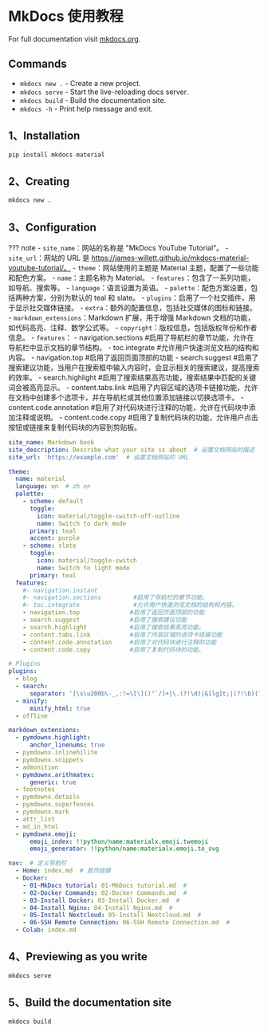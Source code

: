 # MkDocs 使用教程

For full documentation visit [mkdocs.org](https://www.mkdocs.org).

## Commands
* `mkdocs new .` - Create a new project.
* `mkdocs serve` - Start the live-reloading docs server.
* `mkdocs build` - Build the documentation site.
* `mkdocs -h` - Print help message and exit.

## 1、Installation

```py
pip install mkdocs-material
```

## 2、Creating

```py
mkdocs new .
```

## 3、Configuration

??? note
    - `site_name`：网站的名称是 "MkDocs YouTube Tutorial"。
    - `site_url`：网站的 URL 是 https://james-willett.github.io/mkdocs-material-youtube-tutorial/。
    - `theme`：网站使用的主题是 Material 主题，配置了一些功能和配色方案。
      - `name`：主题名称为 Material。
      - `features`：包含了一系列功能，如导航、搜索等。
      - `language`：语言设置为英语。
      - `palette`：配色方案设置，包括两种方案，分别为默认的 teal 和 slate。
    - `plugins`：启用了一个社交插件，用于显示社交媒体链接。
    - `extra`：额外的配置信息，包括社交媒体的图标和链接。
    - `markdown_extensions`：Markdown 扩展，用于增强 Markdown 文档的功能，如代码高亮、注释、数学公式等。
    - `copyright`：版权信息，包括版权年份和作者信息。
    -   `features`：
        - navigation.sections         #启用了导航栏的章节功能，允许在导航栏中显示文档的章节结构。
        - toc.integrate               #允许用户快速浏览文档的结构和内容。
        - navigation.top              #启用了返回页面顶部的功能
        - search.suggest              #启用了搜索建议功能，当用户在搜索框中输入内容时，会显示相关的搜索建议，提高搜索的效率。
        - search.highlight            #启用了搜索结果高亮功能，搜索结果中匹配的关键词会被高亮显示。
        - content.tabs.link           #启用了内容区域的选项卡链接功能，允许在文档中创建多个选项卡，并在导航栏或其他位置添加链接以切换选项卡。
        - content.code.annotation     #启用了对代码块进行注释的功能，允许在代码块中添加注释或说明。
        - content.code.copy           #启用了复制代码块的功能，允许用户点击按钮或链接来复制代码块的内容到剪贴板。

```yaml
site_name: Markdown book
site_description: Describe what your site is about  # 设置文档网站的描述
site_url: 'https://example.com'  # 设置文档网站的 URL

theme:
  name: material
  language: en  # zh en
  palette:
    - scheme: default
      toggle:
        icon: material/toggle-switch-off-outline 
        name: Switch to dark mode
      primary: teal
      accent: purple 
    - scheme: slate 
      toggle:
        icon: material/toggle-switch
        name: Switch to light mode    
      primary: teal
  features:
    #- navigation.instant
    #- navigation.sections         #启用了导航栏的章节功能。
    #- toc.integrate               #允许用户快速浏览文档的结构和内容。
    - navigation.top              #启用了返回页面顶部的功能
    - search.suggest              #启用了搜索建议功能
    - search.highlight            #启用了搜索结果高亮功能。
    - content.tabs.link           #启用了内容区域的选项卡链接功能
    - content.code.annotation     #启用了对代码块进行注释的功能
    - content.code.copy           #启用了复制代码块的功能。

# Plugins
plugins:
  - blog
  - search:
      separator: '[\s\u200b\-_,:!=\[\]()"`/]+|\.(?!\d)|&[lg]t;|(?!\b)(?=[A-Z][a-z])'
  - minify:
      minify_html: true
  - offline

markdown_extensions:
  - pymdownx.highlight:
      anchor_linenums: true
  - pymdownx.inlinehilite
  - pymdownx.snippets
  - admonition
  - pymdownx.arithmatex:
      generic: true
  - footnotes
  - pymdownx.details
  - pymdownx.superfences
  - pymdownx.mark
  - attr_list
  - md_in_html
  - pymdownx.emoji:
      emoji_index: !!python/name:materialx.emoji.twemoji
      emoji_generator: !!python/name:materialx.emoji.to_svg

nav:  # 定义导航栏
  - Home: index.md  # 首页链接
  - Docker:
    - 01-MkDocs tutorial: 01-MkDocs tutorial.md  #
    - 02-Docker Commands: 02-Docker Commands.md  #
    - 03-Install Docker: 03-Install Docker.md  #
    - 04-Install Nginx: 04-Install Nginx.md  #
    - 05-Install Nextcloud: 05-Install Nextcloud.md  #
    - 06-SSH Remote Connection: 06-SSH Remote Connection.md  #
  - Colab: index.md 

```

## 4、Previewing as you write

```py
mkdocs serve
```

## 5、Build the documentation site

```py
mkdocs build
```

